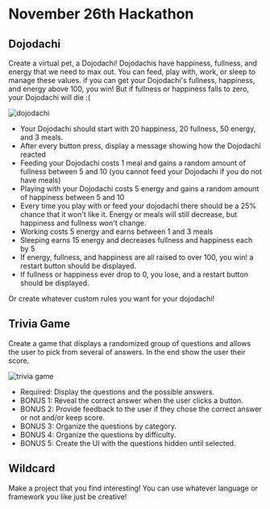 # November 26th Hackathon

## Dojodachi

Create a virtual pet, a Dojodachi! Dojodachis have happiness, fullness, and energy that we need to max out. You can feed, play with, work, or sleep to manage these values. if you can get your Dojodachi's fullness, happiness, and energy above 100, you win! But if fullness or happiness falls to zero, your Dojodachi will die :(

<img src="https://raw.githubusercontent.com/SaudiWebDev2020/will_goode/main/week7/assets/Dojodachi-Wireframe.png" alt="dojodachi" />

* Your Dojodachi should start with 20 happiness, 20 fullness, 50 energy, and 3 meals.
* After every button press, display a message showing how the Dojodachi reacted
* Feeding your Dojodachi costs 1 meal and gains a random amount of fullness between 5 and 10 (you cannot feed your Dojodachi if you do not have meals)
* Playing with your Dojodachi costs 5 energy and gains a random amount of happiness between 5 and 10
* Every time you play with or feed your dojodachi there should be a 25% chance that it won't like it. Energy or meals will still decrease, but happiness and fullness won't change.
* Working costs 5 energy and earns between 1 and 3 meals
* Sleeping earns 15 energy and decreases fullness and happiness each by 5
* If energy, fullness, and happiness are all raised to over 100, you win! a restart button should be displayed.
* If fullness or happiness ever drop to 0, you lose, and a restart button should be displayed.

Or create whatever custom rules you want for your dojodachi!

## Trivia Game

Create a game that displays a randomized group of questions and allows the user to pick from several of answers. In the end show the user their score.

<img src="https://raw.githubusercontent.com/SaudiWebDev2020/will_goode/main/week7/assets/triviaMEAN418.png" alt="trivia game" />

* Required: Display the questions and the possible answers.
* BONUS 1: Reveal the correct answer when the user clicks a button.
* BONUS 2: Provide feedback to the user if they chose the correct answer or not and/or keep score.
* BONUS 3: Organize the questions by category.
* BONUS 4: Organize the questions by difficulty.
* BONUS 5: Create the UI with the questions hidden until selected.

## Wildcard

Make a project that you find interesting! You can use whatever language or framework you like just be creative!
